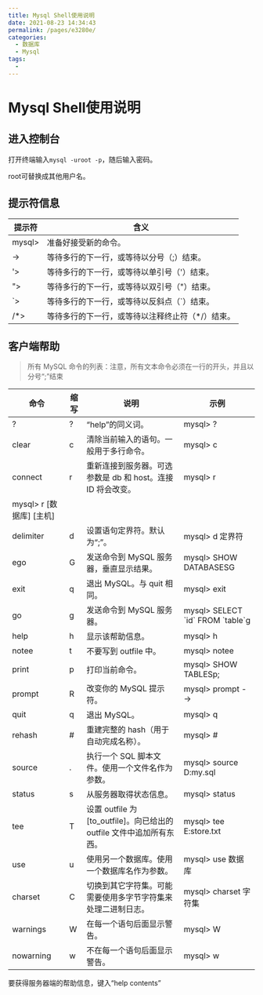 ```yaml
---
title: Mysql Shell使用说明
date: 2021-08-23 14:34:43
permalink: /pages/e3280e/
categories:
  - 数据库
  - Mysql
tags:
  - 
---
```

# Mysql Shell使用说明

## 进入控制台

打开终端输入```mysql -uroot -p```，随后输入密码。

root可替换成其他用户名。

## 提示符信息

| 提示符                                            | 含义                                              |
| ------------------------------------------------- | ------------------------------------------------- |
| mysql>                                            | 准备好接受新的命令。                              |
| ->                                                | 等待多行的下一行，或等待以分号（;）结束。         |
| '>                                                | 等待多行的下一行，或等待以单引号（'）结束。       |
| ">                                                | 等待多行的下一行，或等待以双引号（"）结束。       |
| \`>	|等待多行的下一行，或等待以反斜点（\`）结束。 |
| /\*>                                              | 等待多行的下一行，或等待以注释终止符（\*/）结束。 |

## 客户端帮助

> 所有 MySQL 命令的列表：注意，所有文本命令必须在一行的开头，并且以分号“;”结束
> 
| 命令                     | 缩写 | 说明                                                                  | 示例                             |
| ------------------------ | ---- | --------------------------------------------------------------------- | -------------------------------- |
| ?                        | ?    | “help”的同义词。                                                      | mysql> ?                         |
| clear                    | c    | 清除当前输入的语句。一般用于多行命令。                                | mysql> c                         |
| connect                  | r    | 重新连接到服务器。可选参数是 db 和 host。连接 ID 将会改变。           | mysql> r                         |
| mysql> r [数据库] [主机] |
| delimiter                | d    | 设置语句定界符。默认为“;”。                                           | mysql> d 定界符                  |
| ego                      | G    | 发送命令到 MySQL 服务器，垂直显示结果。                               | mysql> SHOW DATABASESG           |
| exit                     | q    | 退出 MySQL。与 quit 相同。                                            | mysql> exit                      |
| go                       | g    | 发送命令到 MySQL 服务器。                                             | mysql> SELECT \`id\` FROM \`table\`g |
| help                     | h    | 显示该帮助信息。                                                      | mysql> h                         |
| notee                    | t    | 不要写到 outfile 中。                                                 | mysql> notee                     |
| print                    | p    | 打印当前命令。                                                        | mysql> SHOW TABLESp;             |
| prompt                   | R    | 改变你的 MySQL 提示符。                                               | mysql> prompt -->                |
| quit                     | q    | 退出 MySQL。                                                          | mysql> q                         |
| rehash                   | #    | 重建完整的 hash（用于自动完成名称）。                                 | mysql> #                         |
| source                   | .    | 执行一个 SQL 脚本文件。使用一个文件名作为参数。                       | mysql> source D:my.sql           |
| status                   | s    | 从服务器取得状态信息。                                                | mysql> status                    |
| tee                      | T    | 设置 outfile 为 [to_outfile]。向已给出的 outfile 文件中追加所有东西。 | mysql> tee E:store.txt           |
| use                      | u    | 使用另一个数据库。使用一个数据库名作为参数。                          | mysql> use 数据库                |
| charset                  | C    | 切换到其它字符集。可能需要使用多字节字符集来处理二进制日志。          | mysql> charset 字符集            |
| warnings                 | W    | 在每一个语句后面显示警告。                                            | mysql> W                         |
| nowarning                | w    | 不在每一个语句后面显示警告。                                          | mysql> w                         |
要获得服务器端的帮助信息，键入“help contents”